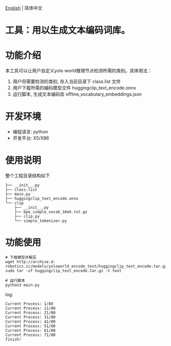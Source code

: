 [English](./README.md) | 简体中文

工具：用以生成文本编码词库。
=======

# 功能介绍
本工具可以让用户自定义yolo world推理节点检测所需的类别。具体用法：
1. 用户将需要检测的类别, 存入当前目录下 class.list 文件
2. 用户下载所需的编码模型文件 huggingclip_text_encode.onnx
3. 运行脚本, 生成文本编码库 offline_vocabulary_embeddings.json

# 开发环境

- 编程语言: python
- 开发平台: X5/X86

# 使用说明

整个工程目录结构如下

```tool
├── __init__.py
├── class.list
├── main.py
├── huggingclip_text_encode.onnx
└── clip
    ├── __init__.py
    ├── bpe_simple_vocab_16e6.txt.gz
    ├── clip.py
    └── simple_tokenizer.py
```

# 功能使用

```shell
# 下载模型并解压
wget http://archive.d-robotics.cc/models/yoloworld_encode_text/huggingclip_text_encode.tar.gz
sudo tar -xf huggingclip_text_encode.tar.gz -C tool

# 运行脚本
python3 main.py
```

log:
```shell
Current Process: 1/80
Current Process: 11/80
Current Process: 21/80
Current Process: 31/80
Current Process: 41/80
Current Process: 51/80
Current Process: 61/80
Current Process: 71/80
finish!
```
